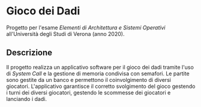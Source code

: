 # Gioco dei Dadi
Progetto per l'esame *Elementi di Architettura e Sistemi Operativi* all'Università degli Studi di Verona (anno 2020).

## Descrizione
Il progetto realizza un applicativo software per il gioco dei dadi tramite l'uso di *System Call* e la gestione di memoria condivisa con semafori. Le partite sono gestite da un banco e permettono il coinvolgimento di diversi giocatori. L'applicativo garantisce il corretto svolgimento del gioco gestendo i turni dei diversi giocatori, gestendo le scommesse dei giocatori e lanciando i dadi. 
